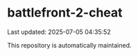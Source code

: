 # battlefront-2-cheat

Last updated: 2025-07-05 04:35:52

This repository is automatically maintained.
